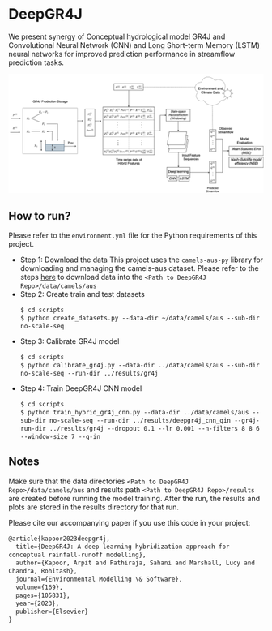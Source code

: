 # DeepGR4J
We present synergy of Conceptual hydrological model GR4J and Convolutional Neural Network (CNN) and Long Short-term Memory (LSTM) neural networks for improved prediction performance in streamflow prediction tasks. 

![alt text](DeepGR4J.jpg "Architecture")


## How to run?
Please refer to the `environment.yml` file for the Python requirements of this project.

- Step 1: Download the data
  This project uses the `camels-aus-py` library for downloading and managing the camels-aus dataset. Please refer to the steps [here](https://camels-aus-py.readthedocs.io/en/latest/) to download data into the `<Path to DeepGR4J Repo>/data/camels/aus`
- Step 2: Create train and test datasets
  ```
  $ cd scripts
  $ python create_datasets.py --data-dir ~/data/camels/aus --sub-dir no-scale-seq
  ```
- Step 3: Calibrate GR4J model
  ```console
  $ cd scripts
  $ python calibrate_gr4j.py --data-dir ../data/camels/aus --sub-dir no-scale-seq --run-dir ../results/gr4j
  ```
- Step 4: Train DeepGR4J CNN model
  ```console
  $ cd scripts
  $ python train_hybrid_gr4j_cnn.py --data-dir ../data/camels/aus --sub-dir no-scale-seq --run-dir ../results/deepgr4j_cnn_qin --gr4j-run-dir ../results/gr4j --dropout 0.1 --lr 0.001 --n-filters 8 8 6 --window-size 7 --q-in
  ```


## Notes
Make sure that the data directories `<Path to DeepGR4J Repo>/data/camels/aus` and results path `<Path to DeepGR4J Repo>/results` are created before running the model training. After the run, the results and plots are stored in the results directory for that run.

Please cite our accompanying paper if you use this code in your project:

```
@article{kapoor2023deepgr4j,
  title={DeepGR4J: A deep learning hybridization approach for conceptual rainfall-runoff modelling},
  author={Kapoor, Arpit and Pathiraja, Sahani and Marshall, Lucy and Chandra, Rohitash},
  journal={Environmental Modelling \& Software},
  volume={169},
  pages={105831},
  year={2023},
  publisher={Elsevier}
}
```
